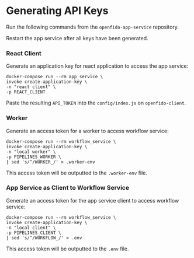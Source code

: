 # Generating API Keys

Run the following commands from the `openfido-app-service` repository.

Restart the app service after all keys have been generated.

### React Client
Generate an application key for react application to access the app service:

```
docker-compose run --rm app_service \
invoke create-application-key \
-n "react client" \
-p REACT_CLIENT
```

Paste the resulting `API_TOKEN` into the `config/index.js` on `openfido-client`.


### Worker

Generate an access token for a worker to access workflow service:

```
docker-compose run --rm workflow_service \
invoke create-application-key \
-n "local worker" \
-p PIPELINES_WORKER \
| sed 's/^/WORKER_/' > .worker-env
```

This access token will be outputted to the `.worker-env` file.


### App Service as Client to Workflow Service

Generate an access token for the app service client to access workflow service:

```
docker-compose run --rm workflow_service \
invoke create-application-key \
-n "local client" \
-p PIPELINES_CLIENT \
| sed 's/^/WORKFLOW_/' > .env
```

This access token will be outputted to the `.env` file.
